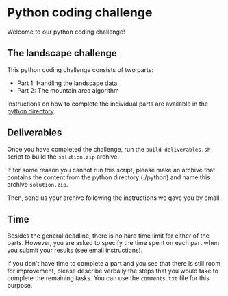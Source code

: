 # Python coding challenge

Welcome to our python coding challenge!

## The landscape challenge

This python coding challenge consists of two parts:
- Part 1: Handling the landscape data
- Part 2: The mountain area algorithm

Instructions on how to complete the individual parts are available in the [python directory](./python/).

## Deliverables

Once you have completed the challenge, run the `build-deliverables.sh` script to build the `solution.zip` archive.

If for some reason you cannot run this script, please make an archive that contains the content from the python directory (./python) and name this archive `solution.zip`.

Then, send us your archive following the instructions we gave you by email.


## Time

Besides the general deadline, there is no hard time limit for either of the parts. However, you are asked to specify the time spent on each part when you submit your results (see email instructions).

If you don't have time to complete a part and you see that there is still room for improvement, please describe verbally the steps that you would take to complete the remaining tasks. You can use the `comments.txt` file for this purpose.